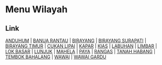 # Menu Wilayah

## Link

[ANDUHUM](https://github.com/gigit-pemilu/pemilu-2024-63-kalimantan-selatan/tree/main/pileg-dpr/hitung-suara/sub/63-kalimantan-selatan/sub/07-hulu-sungai-tengah/sub/07-batang-alai-selatan/sub/2017-anduhum)
 | 
[BANUA RANTAU](https://github.com/gigit-pemilu/pemilu-2024-63-kalimantan-selatan/tree/main/pileg-dpr/hitung-suara/sub/63-kalimantan-selatan/sub/07-hulu-sungai-tengah/sub/07-batang-alai-selatan/sub/2016-banua-rantau)
 | 
[BIRAYANG](https://github.com/gigit-pemilu/pemilu-2024-63-kalimantan-selatan/tree/main/pileg-dpr/hitung-suara/sub/63-kalimantan-selatan/sub/07-hulu-sungai-tengah/sub/07-batang-alai-selatan/sub/1001-birayang)
 | 
[BIRAYANG SURAPATI](https://github.com/gigit-pemilu/pemilu-2024-63-kalimantan-selatan/tree/main/pileg-dpr/hitung-suara/sub/63-kalimantan-selatan/sub/07-hulu-sungai-tengah/sub/07-batang-alai-selatan/sub/2009-birayang-surapati)
 | 
[BIRAYANG TIMUR](https://github.com/gigit-pemilu/pemilu-2024-63-kalimantan-selatan/tree/main/pileg-dpr/hitung-suara/sub/63-kalimantan-selatan/sub/07-hulu-sungai-tengah/sub/07-batang-alai-selatan/sub/2014-birayang-timur)
 | 
[CUKAN LIPAI](https://github.com/gigit-pemilu/pemilu-2024-63-kalimantan-selatan/tree/main/pileg-dpr/hitung-suara/sub/63-kalimantan-selatan/sub/07-hulu-sungai-tengah/sub/07-batang-alai-selatan/sub/2008-cukan-lipai)
 | 
[KAPAR](https://github.com/gigit-pemilu/pemilu-2024-63-kalimantan-selatan/tree/main/pileg-dpr/hitung-suara/sub/63-kalimantan-selatan/sub/07-hulu-sungai-tengah/sub/07-batang-alai-selatan/sub/2003-kapar)
 | 
[KIAS](https://github.com/gigit-pemilu/pemilu-2024-63-kalimantan-selatan/tree/main/pileg-dpr/hitung-suara/sub/63-kalimantan-selatan/sub/07-hulu-sungai-tengah/sub/07-batang-alai-selatan/sub/2002-kias)
 | 
[LABUHAN](https://github.com/gigit-pemilu/pemilu-2024-63-kalimantan-selatan/tree/main/pileg-dpr/hitung-suara/sub/63-kalimantan-selatan/sub/07-hulu-sungai-tengah/sub/07-batang-alai-selatan/sub/2013-labuhan)
 | 
[LIMBAR](https://github.com/gigit-pemilu/pemilu-2024-63-kalimantan-selatan/tree/main/pileg-dpr/hitung-suara/sub/63-kalimantan-selatan/sub/07-hulu-sungai-tengah/sub/07-batang-alai-selatan/sub/2005-limbar)
 | 
[LOK BASAR](https://github.com/gigit-pemilu/pemilu-2024-63-kalimantan-selatan/tree/main/pileg-dpr/hitung-suara/sub/63-kalimantan-selatan/sub/07-hulu-sungai-tengah/sub/07-batang-alai-selatan/sub/2006-lok-basar)
 | 
[LUNJUK](https://github.com/gigit-pemilu/pemilu-2024-63-kalimantan-selatan/tree/main/pileg-dpr/hitung-suara/sub/63-kalimantan-selatan/sub/07-hulu-sungai-tengah/sub/07-batang-alai-selatan/sub/2019-lunjuk)
 | 
[MAHELA](https://github.com/gigit-pemilu/pemilu-2024-63-kalimantan-selatan/tree/main/pileg-dpr/hitung-suara/sub/63-kalimantan-selatan/sub/07-hulu-sungai-tengah/sub/07-batang-alai-selatan/sub/2010-mahela)
 | 
[PAYA](https://github.com/gigit-pemilu/pemilu-2024-63-kalimantan-selatan/tree/main/pileg-dpr/hitung-suara/sub/63-kalimantan-selatan/sub/07-hulu-sungai-tengah/sub/07-batang-alai-selatan/sub/2007-paya)
 | 
[RANGAS](https://github.com/gigit-pemilu/pemilu-2024-63-kalimantan-selatan/tree/main/pileg-dpr/hitung-suara/sub/63-kalimantan-selatan/sub/07-hulu-sungai-tengah/sub/07-batang-alai-selatan/sub/2011-rangas)
 | 
[TANAH HABANG](https://github.com/gigit-pemilu/pemilu-2024-63-kalimantan-selatan/tree/main/pileg-dpr/hitung-suara/sub/63-kalimantan-selatan/sub/07-hulu-sungai-tengah/sub/07-batang-alai-selatan/sub/2015-tanah-habang)
 | 
[TEMBOK BAHALANG](https://github.com/gigit-pemilu/pemilu-2024-63-kalimantan-selatan/tree/main/pileg-dpr/hitung-suara/sub/63-kalimantan-selatan/sub/07-hulu-sungai-tengah/sub/07-batang-alai-selatan/sub/2004-tembok-bahalang)
 | 
[WAWAI](https://github.com/gigit-pemilu/pemilu-2024-63-kalimantan-selatan/tree/main/pileg-dpr/hitung-suara/sub/63-kalimantan-selatan/sub/07-hulu-sungai-tengah/sub/07-batang-alai-selatan/sub/2018-wawai)
 | 
[WAWAI GARDU](https://github.com/gigit-pemilu/pemilu-2024-63-kalimantan-selatan/tree/main/pileg-dpr/hitung-suara/sub/63-kalimantan-selatan/sub/07-hulu-sungai-tengah/sub/07-batang-alai-selatan/sub/2012-wawai-gardu)

